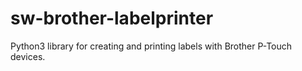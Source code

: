 # sw-brother-labelprinter
Python3 library for creating and printing labels with Brother P-Touch devices.
